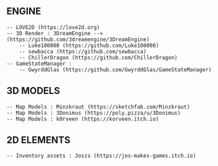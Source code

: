 ## ENGINE ##
    -- LOVE2D (https://love2d.org)
    -- 3D Render : 3DreamEngine --> (https://github.com/3dreamengine/3DreamEngine)
        -- Luke100000 (https://github.com/Luke100000)
        -- sewbacca (https://github.com/sewbacca)
        -- ChillerDragon (https://github.com/ChillerDragon)
    -- GameStateManager :
        -- GwyrddGlas (https://github.com/GwyrddGlas/GameStateManager)
## 3D MODELS ##
    -- Map Models : Minzkraut (https://sketchfab.com/Minzkraut)
    -- Map Models : 3Donimus (https://poly.pizza/u/3Donimus)
    -- Map Models : k0rveen (https://korveen.itch.io)
## 2D ELEMENTS ##
    -- Inventory assets : Joszs (https://jos-makes-games.itch.io)